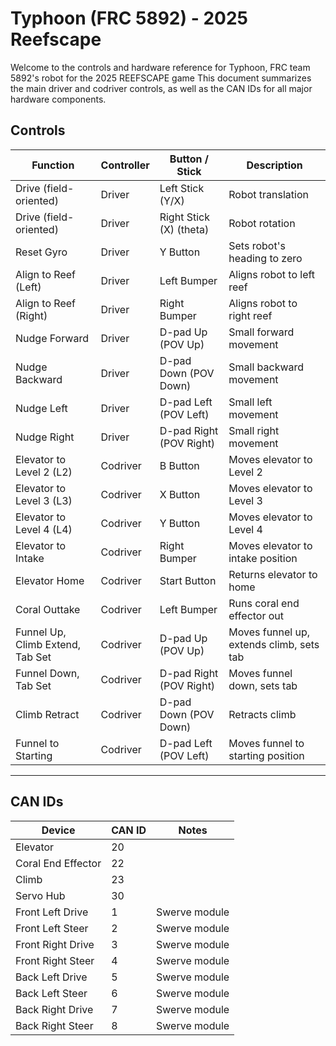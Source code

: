 # Typhoon (FRC 5892) - 2025 Reefscape

Welcome to the controls and hardware reference for Typhoon, FRC team 5892's robot for the 2025 REEFSCAPE game
This document summarizes the main driver and codriver controls, as well as the CAN IDs for all major hardware components.  

## Controls

| Function           | Controller | Button / Stick           | Description            |
|--------------------|------------|--------------------------|------------------------|
| Drive (field-oriented) | Driver     | Left Stick (Y/X)         | Robot translation      |
| Drive (field-oriented) | Driver     | Right Stick (X) (theta)  | Robot rotation         |
| Reset Gyro         | Driver     | Y Button                 | Sets robot's heading to zero             |
| Align to Reef (Left)  | Driver     | Left Bumper              | Aligns robot to left reef                |
| Align to Reef (Right) | Driver     | Right Bumper             | Aligns robot to right reef               |
| Nudge Forward      | Driver     | D-pad Up (POV Up)        | Small forward movement                   |
| Nudge Backward     | Driver     | D-pad Down (POV Down)    | Small backward movement                  |
| Nudge Left         | Driver     | D-pad Left (POV Left)    | Small left movement                      |
| Nudge Right        | Driver     | D-pad Right (POV Right)  | Small right movement                     |
| Elevator to Level 2 (L2)         | Codriver   | B Button                               | Moves elevator to Level 2                |
| Elevator to Level 3 (L3)         | Codriver   | X Button                               | Moves elevator to Level 3                |
| Elevator to Level 4 (L4)         | Codriver   | Y Button                               | Moves elevator to Level 4                |
| Elevator to Intake               | Codriver   | Right Bumper                           | Moves elevator to intake position        |
| Elevator Home                    | Codriver   | Start Button                           | Returns elevator to home                 |
| Coral Outtake                    | Codriver   | Left Bumper                            | Runs coral end effector out              |
| Funnel Up, Climb Extend, Tab Set | Codriver   | D-pad Up (POV Up)                      | Moves funnel up, extends climb, sets tab |
| Funnel Down, Tab Set             | Codriver   | D-pad Right (POV Right)                | Moves funnel down, sets tab              |
| Climb Retract                    | Codriver   | D-pad Down (POV Down)                  | Retracts climb                           |
| Funnel to Starting               | Codriver   | D-pad Left (POV Left)                  | Moves funnel to starting position        |

---

## CAN IDs

| Device              | CAN ID | Notes                                            |
|---------------------|--------|--------------------------------------------------|
| Elevator            | 20     |                                                  |
| Coral End Effector  | 22     |                                                  |
| Climb               | 23     |                                                  |
| Servo Hub           | 30     |                                                  |
| Front Left Drive    | 1      | Swerve module                                    |
| Front Left Steer    | 2      | Swerve module                                    |
| Front Right Drive   | 3      | Swerve module                                    |
| Front Right Steer   | 4      | Swerve module                                    |
| Back Left Drive     | 5      | Swerve module                                    |
| Back Left Steer     | 6      | Swerve module                                    |
| Back Right Drive    | 7      | Swerve module                                    |
| Back Right Steer    | 8      | Swerve module                                    |